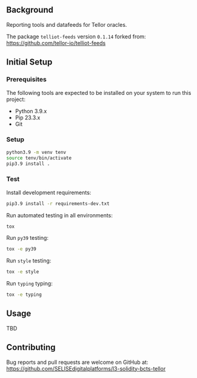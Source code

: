 ## Background

Reporting tools and datafeeds for Tellor oracles.

The package `telliot-feeds` version `0.1.14` forked from:<br />
https://github.com/tellor-io/telliot-feeds

## Initial Setup

### Prerequisites
The following tools are expected to be installed on your system to run this project:

- Python 3.9.x
- Pip 23.3.x
- Git

### Setup

```bash
python3.9 -m venv tenv
source tenv/bin/activate
pip3.9 install .
```

### Test

Install development requirements:
```bash
pip3.9 install -r requirements-dev.txt
```

Run automated testing in all environments:
```bash
tox
```

Run `py39` testing:
```bash
tox -e py39
```

Run `style` testing:
```bash
tox -e style
```

Run `typing` typing:
```bash
tox -e typing
```

## Usage

TBD

## Contributing

Bug reports and pull requests are welcome on GitHub at:<br />
https://github.com/SELISEdigitalplatforms/l3-solidity-bcts-tellor
